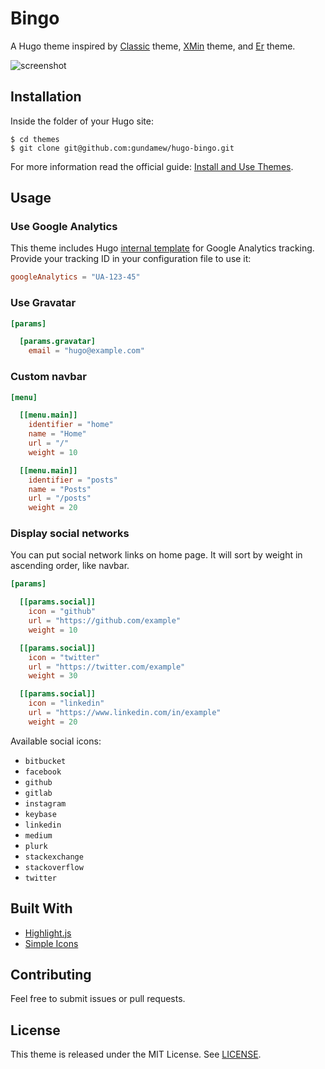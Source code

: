 # Bingo

A Hugo theme inspired by [Classic](https://themes.gohugo.io/hugo-classic/) theme, [XMin](https://themes.gohugo.io/hugo-xmin/) theme, and [Er](https://themes.gohugo.io/er/) theme.

![screenshot](https://github.com/gundamew/hugo-bingo/blob/master/images/screenshot.png)

## Installation

Inside the folder of your Hugo site:

```
$ cd themes
$ git clone git@github.com:gundamew/hugo-bingo.git
```

For more information read the official guide: [Install and Use Themes](https://gohugo.io/themes/installing-and-using-themes/).

## Usage

### Use Google Analytics

This theme includes Hugo [internal template](https://gohugo.io/templates/internal/) for Google Analytics tracking. Provide your tracking ID in your configuration file to use it:

```toml
googleAnalytics = "UA-123-45"
```

### Use Gravatar

```toml
[params]

  [params.gravatar]
    email = "hugo@example.com"
```

### Custom navbar

```toml
[menu]

  [[menu.main]]
    identifier = "home"
    name = "Home"
    url = "/"
    weight = 10

  [[menu.main]]
    identifier = "posts"
    name = "Posts"
    url = "/posts"
    weight = 20
```

### Display social networks

You can put social network links on home page. It will sort by weight in ascending order, like navbar.

```toml
[params]

  [[params.social]]
    icon = "github"
    url = "https://github.com/example"
    weight = 10

  [[params.social]]
    icon = "twitter"
    url = "https://twitter.com/example"
    weight = 30

  [[params.social]]
    icon = "linkedin"
    url = "https://www.linkedin.com/in/example"
    weight = 20
```

Available social icons:

* `bitbucket`
* `facebook`
* `github`
* `gitlab`
* `instagram`
* `keybase`
* `linkedin`
* `medium`
* `plurk`
* `stackexchange`
* `stackoverflow`
* `twitter`

## Built With

* [Highlight.js](https://highlightjs.org/)
* [Simple Icons](https://simpleicons.org/)

## Contributing

Feel free to submit issues or pull requests.

## License

This theme is released under the MIT License. See [LICENSE](https://github.com/gundamew/hugo-bingo/blob/master/LICENSE).
